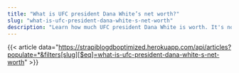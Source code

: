 ```yaml
---
title: "What is UFC president Dana White’s net worth?"
slug: "what-is-ufc-president-dana-white-s-net-worth"
description: "Learn how much UFC president Dana White is worth. It's no secret that UFC president Dana White is the most prominent and well-known person in MMA history. Over the last two decades, the former Boston Harbor Hotel bellman and boxercise teacher has built the nascent UFC into a worldwide empire, and he shows no signs of slowing down."
---
```


{{< article data="https://strapiblogdboptimized.herokuapp.com/api/articles?populate=*&filters[slug][$eq]=what-is-ufc-president-dana-white-s-net-worth" >}}
